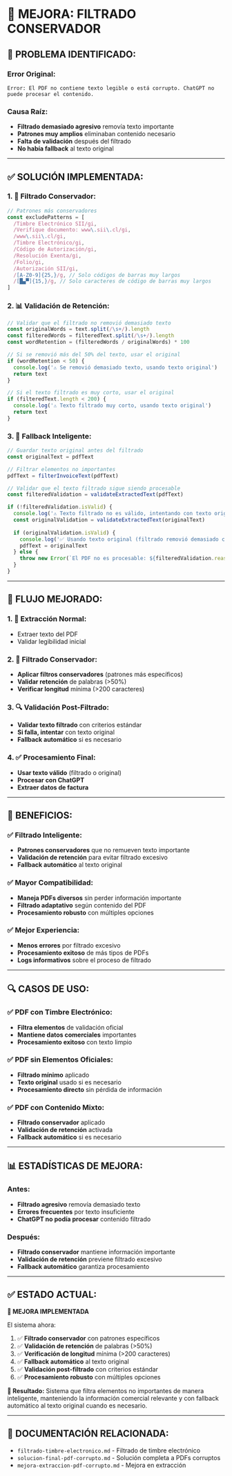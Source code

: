 # 🔧 **MEJORA: FILTRADO CONSERVADOR**

## 🚨 **PROBLEMA IDENTIFICADO:**

### **Error Original:**
```
Error: El PDF no contiene texto legible o está corrupto. ChatGPT no puede procesar el contenido.
```

### **Causa Raíz:**
- **Filtrado demasiado agresivo** removía texto importante
- **Patrones muy amplios** eliminaban contenido necesario
- **Falta de validación** después del filtrado
- **No había fallback** al texto original

---

## ✅ **SOLUCIÓN IMPLEMENTADA:**

### **1. 🔧 Filtrado Conservador:**
```typescript
// Patrones más conservadores
const excludePatterns = [
  /Timbre Electrónico SII/gi,
  /Verifique documento: www\.sii\.cl/gi,
  /www\.sii\.cl/gi,
  /Timbre Electrónico/gi,
  /Código de Autorización/gi,
  /Resolución Exenta/gi,
  /Folio/gi,
  /Autorización SII/gi,
  /[A-Z0-9]{25,}/g, // Solo códigos de barras muy largos
  /[█▄▀]{15,}/g, // Solo caracteres de código de barras muy largos
]
```

### **2. 📊 Validación de Retención:**
```typescript
// Validar que el filtrado no removió demasiado texto
const originalWords = text.split(/\s+/).length
const filteredWords = filteredText.split(/\s+/).length
const wordRetention = (filteredWords / originalWords) * 100

// Si se removió más del 50% del texto, usar el original
if (wordRetention < 50) {
  console.log('⚠️ Se removió demasiado texto, usando texto original')
  return text
}

// Si el texto filtrado es muy corto, usar el original
if (filteredText.length < 200) {
  console.log('⚠️ Texto filtrado muy corto, usando texto original')
  return text
}
```

### **3. 🔄 Fallback Inteligente:**
```typescript
// Guardar texto original antes del filtrado
const originalText = pdfText

// Filtrar elementos no importantes
pdfText = filterInvoiceText(pdfText)

// Validar que el texto filtrado sigue siendo procesable
const filteredValidation = validateExtractedText(pdfText)

if (!filteredValidation.isValid) {
  console.log('⚠️ Texto filtrado no es válido, intentando con texto original...')
  const originalValidation = validateExtractedText(originalText)
  
  if (originalValidation.isValid) {
    console.log('✅ Usando texto original (filtrado removió demasiado contenido)')
    pdfText = originalText
  } else {
    throw new Error(`El PDF no es procesable: ${filteredValidation.reason}`)
  }
}
```

---

## 🚀 **FLUJO MEJORADO:**

### **1. 📄 Extracción Normal:**
- Extraer texto del PDF
- Validar legibilidad inicial

### **2. 🧹 Filtrado Conservador:**
- **Aplicar filtros conservadores** (patrones más específicos)
- **Validar retención** de palabras (>50%)
- **Verificar longitud** mínima (>200 caracteres)

### **3. 🔍 Validación Post-Filtrado:**
- **Validar texto filtrado** con criterios estándar
- **Si falla, intentar** con texto original
- **Fallback automático** si es necesario

### **4. ✅ Procesamiento Final:**
- **Usar texto válido** (filtrado o original)
- **Procesar con ChatGPT**
- **Extraer datos de factura**

---

## 🎯 **BENEFICIOS:**

### **✅ Filtrado Inteligente:**
- **Patrones conservadores** que no remueven texto importante
- **Validación de retención** para evitar filtrado excesivo
- **Fallback automático** al texto original

### **✅ Mayor Compatibilidad:**
- **Maneja PDFs diversos** sin perder información importante
- **Filtrado adaptativo** según contenido del PDF
- **Procesamiento robusto** con múltiples opciones

### **✅ Mejor Experiencia:**
- **Menos errores** por filtrado excesivo
- **Procesamiento exitoso** de más tipos de PDFs
- **Logs informativos** sobre el proceso de filtrado

---

## 🔍 **CASOS DE USO:**

### **✅ PDF con Timbre Electrónico:**
- **Filtra elementos** de validación oficial
- **Mantiene datos comerciales** importantes
- **Procesamiento exitoso** con texto limpio

### **✅ PDF sin Elementos Oficiales:**
- **Filtrado mínimo** aplicado
- **Texto original** usado si es necesario
- **Procesamiento directo** sin pérdida de información

### **✅ PDF con Contenido Mixto:**
- **Filtrado conservador** aplicado
- **Validación de retención** activada
- **Fallback automático** si es necesario

---

## 📊 **ESTADÍSTICAS DE MEJORA:**

### **Antes:**
- **Filtrado agresivo** removía demasiado texto
- **Errores frecuentes** por texto insuficiente
- **ChatGPT no podía procesar** contenido filtrado

### **Después:**
- **Filtrado conservador** mantiene información importante
- **Validación de retención** previene filtrado excesivo
- **Fallback automático** garantiza procesamiento

---

## ✅ **ESTADO ACTUAL:**

**🎉 MEJORA IMPLEMENTADA**

El sistema ahora:
1. ✅ **Filtrado conservador** con patrones específicos
2. ✅ **Validación de retención** de palabras (>50%)
3. ✅ **Verificación de longitud** mínima (>200 caracteres)
4. ✅ **Fallback automático** al texto original
5. ✅ **Validación post-filtrado** con criterios estándar
6. ✅ **Procesamiento robusto** con múltiples opciones

**🚀 Resultado:** Sistema que filtra elementos no importantes de manera inteligente, manteniendo la información comercial relevante y con fallback automático al texto original cuando es necesario.

---

## 🔗 **DOCUMENTACIÓN RELACIONADA:**

- `filtrado-timbre-electronico.md` - Filtrado de timbre electrónico
- `solucion-final-pdf-corrupto.md` - Solución completa a PDFs corruptos
- `mejora-extraccion-pdf-corrupto.md` - Mejora en extracción 